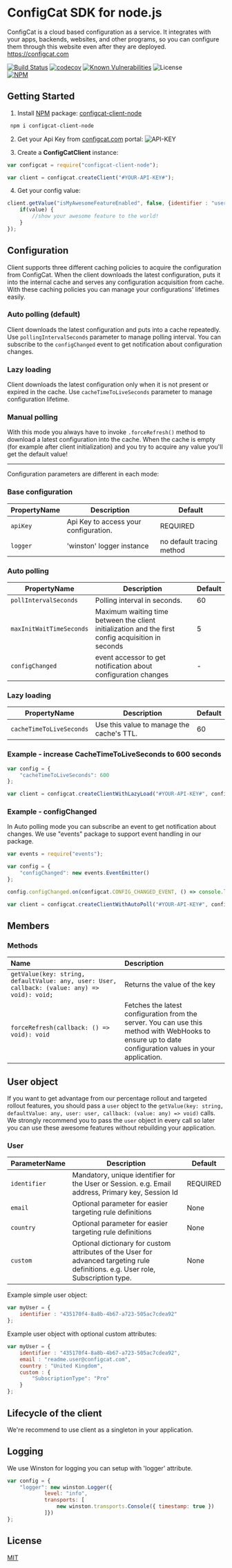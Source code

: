 # ConfigCat SDK for node.js
ConfigCat is a cloud based configuration as a service. It integrates with your apps, backends, websites, and other programs, so you can configure them through this website even after they are deployed.
https://configcat.com  

[![Build Status](https://travis-ci.org/configcat/node-sdk.svg?branch=master)](https://travis-ci.org/configcat/node-sdk) [![codecov](https://codecov.io/gh/configcat/node-sdk/branch/master/graph/badge.svg)](https://codecov.io/gh/configcat/node-sdk) [![Known Vulnerabilities](https://snyk.io/test/github/configcat/node-sdk/badge.svg?targetFile=package.json)](https://snyk.io/test/github/configcat/node-sdk?targetFile=package.json) ![License](https://img.shields.io/github/license/configcat/node-sdk.svg) \
[![NPM](https://nodei.co/npm/configcat-client-node.png)](https://nodei.co/npm/configcat-client-node/)

## Getting Started

 1. Install [NPM](https://docs.npmjs.com/cli/install) package: [configcat-client-node]( https://npmjs.com/package/configcat-client-node)
 ```PowerShell
  npm i configcat-client-node
 ```
 2. Get your Api Key from [configcat.com](https://configcat.com) portal:
![API-KEY](https://raw.githubusercontent.com/ConfigCat/.net-sdk/master/media/readme02.png  "API-KEY")

 3. Create a **ConfigCatClient** instance:
```javascript
var configcat = require("configcat-client-node");

var client = configcat.createClient("#YOUR-API-KEY#");
```
 4. Get your config value:
```javascript
client.getValue("isMyAwesomeFeatureEnabled", false, {identifier : "userIdentifier"}, (value) => {
    if(value) {
        //show your awesome feature to the world!
    }
});
```

## Configuration
Client supports three different caching policies to acquire the configuration from ConfigCat. When the client downloads the latest configuration, puts it into the internal cache and serves any configuration acquisition from cache. With these caching policies you can manage your configurations' lifetimes easily.

### Auto polling (default)
Client downloads the latest configuration and puts into a cache repeatedly. Use ```pollingIntervalSeconds``` parameter to manage polling interval.
You can subscribe to the ```configChanged``` event to get notification about configuration changes. 

### Lazy loading
Client downloads the latest configuration only when it is not present or expired in the cache. Use ```cacheTimeToLiveSeconds``` parameter to manage configuration lifetime.

### Manual polling
With this mode you always have to invoke ```.forceRefresh()``` method to download a latest configuration into the cache. When the cache is empty (for example after client initialization) and you try to acquire any value you'll get the default value!

---

Configuration parameters are different in each mode:
### Base configuration
| PropertyName        | Description           | Default  |
| --- | --- | --- |
| ```apiKey```      | Api Key to access your configuration.  | REQUIRED |
| ```logger``` | 'winston' logger instance        | no default tracing method | 
### Auto polling
| PropertyName        | Description           | Default  |
| --- | --- | --- |
| ```pollIntervalSeconds ```      | Polling interval in seconds.|   60 | 
| ```maxInitWaitTimeSeconds```      | Maximum waiting time between the client initialization and the first config acquisition in seconds|   5 |
| ```configChanged```      | event accessor to get notification about configuration changes |   - |
### Lazy loading
| PropertyName        | Description           | Default  |
| --- | --- | --- | 
| ```cacheTimeToLiveSeconds```      | Use this value to manage the cache's TTL. |   60 |

### Example - increase CacheTimeToLiveSeconds to 600 seconds
``` javascript
var config = {
    "cacheTimeToLiveSeconds": 600
};

var client = configcat.createClientWithLazyLoad("#YOUR-API-KEY#", config);
```
### Example - configChanged 
In Auto polling mode you can subscribe an event to get notification about changes. We use "events" package to support event handling in our package.

``` javascript
var events = require("events");

var config = {    
    "configChanged": new events.EventEmitter()
};

config.configChanged.on(configcat.CONFIG_CHANGED_EVENT, () => console.log("config changed, update UI!"));

var client = configcat.createClientWithAutoPoll("#YOUR-API-KEY#", config);
```

## Members
### Methods
| Name        | Description           |
| :------- | :--- |
| ``` getValue(key: string, defaultValue: any, user: User, callback: (value: any) => void): void; ``` | Returns the value of the key |
| ``` forceRefresh(callback: () => void): void ``` | Fetches the latest configuration from the server. You can use this method with WebHooks to ensure up to date configuration values in your application.|

## User object
If you want to get advantage from our percentage rollout and targeted rollout features, you should pass a ```user``` object to the ```getValue(key: string, defaultValue: any, user: user, callback: (value: any) => void)``` calls.
We strongly recommend you to pass the ```user``` object in every call so later you can use these awesome features without rebuilding your application.

### User

| ParameterName        | Description           | Default  |
| --- | --- | --- |
| ```identifier```      | Mandatory, unique identifier for the User or Session. e.g. Email address, Primary key, Session Id  | REQUIRED |
| ```email ```      | Optional parameter for easier targeting rule definitions |   None |
| ```country```      | Optional parameter for easier targeting rule definitions |   None | 
| ```custom```      | Optional dictionary for custom attributes of the User for advanced targeting rule definitions. e.g. User role, Subscription type. |   None |

Example simple user object:  
``` javascript
var myUser = {
    identifier : "435170f4-8a8b-4b67-a723-505ac7cdea92"
};   
```

Example user object with optional custom attributes:  
``` javascript
var myUser = {
    identifier : "435170f4-8a8b-4b67-a723-505ac7cdea92",
    email : "readme.user@configcat.com",
    country : "United Kingdom",
    custom : {
        "SubscriptionType": "Pro"
    }
};
```

## Lifecycle of the client
We're recommend to use client as a singleton in your application.

## Logging
We use Winston for logging you can setup with 'logger' attribute.
``` javascript
var config = {
    "logger": new winston.Logger({
            level: "info",
            transports: [
                new winston.transports.Console({ timestamp: true })
            ]})
};
```

## License
[MIT](https://raw.githubusercontent.com/ConfigCat/node-sdk/master/LICENSE)
